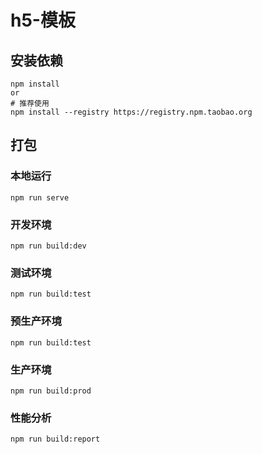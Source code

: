 # h5-模板

## 安装依赖
```
npm install
or
# 推荐使用
npm install --registry https://registry.npm.taobao.org
```

## 打包

### 本地运行
```
npm run serve
```

### 开发环境
```
npm run build:dev
```

### 测试环境
```
npm run build:test
```

### 预生产环境
```
npm run build:test
```

### 生产环境
```
npm run build:prod
```

### 性能分析
```
npm run build:report
```
